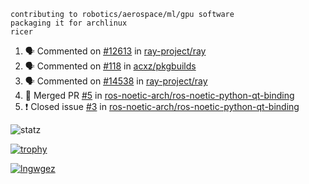 ```
contributing to robotics/aerospace/ml/gpu software
packaging it for archlinux
ricer
```

<!--START_SECTION:activity-->
1. 🗣 Commented on [#12613](https://github.com/ray-project/ray/issues/12613) in [ray-project/ray](https://github.com/ray-project/ray)
2. 🗣 Commented on [#118](https://github.com/acxz/pkgbuilds/issues/118) in [acxz/pkgbuilds](https://github.com/acxz/pkgbuilds)
3. 🗣 Commented on [#14538](https://github.com/ray-project/ray/issues/14538) in [ray-project/ray](https://github.com/ray-project/ray)
4. 🎉 Merged PR [#5](https://github.com/ros-noetic-arch/ros-noetic-python-qt-binding/pull/5) in [ros-noetic-arch/ros-noetic-python-qt-binding](https://github.com/ros-noetic-arch/ros-noetic-python-qt-binding)
5. ❗️ Closed issue [#3](https://github.com/ros-noetic-arch/ros-noetic-python-qt-binding/issues/3) in [ros-noetic-arch/ros-noetic-python-qt-binding](https://github.com/ros-noetic-arch/ros-noetic-python-qt-binding)
<!--END_SECTION:activity-->


![statz](https://github-readme-stats.vercel.app/api?username=acxz&include_all_commits=true&show_icons=true)

[![trophy](https://github-profile-trophy.vercel.app/?username=acxz)](https://github.com/ryo-ma/github-profile-trophy)

[![lngwgez](https://github-readme-stats.vercel.app/api/top-langs/?username=acxz&layout=compact)](https://github.com/acxz/github-readme-stats)


<!--
**acxz/acxz** is a ✨ _special_ ✨ repository because its `README.md` (this file) appears on your GitHub profile.

Here are some ideas to get you started:

- 🔭 I’m currently working on ...
- 🌱 I’m currently learning ...
- 👯 I’m looking to collaborate on ...
- 🤔 I’m looking for help with ...
- 💬 Ask me about ...
- 📫 How to reach me: ...
- 😄 Pronouns: ...
- ⚡ Fun fact: ...
-->
